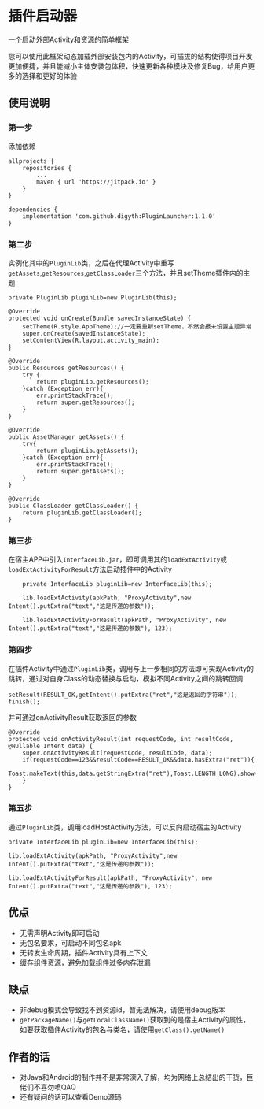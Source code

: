 # 插件启动器
一个启动外部Activity和资源的简单框架

您可以使用此框架动态加载外部安装包内的Activity，可插拔的结构使得项目开发更加便捷，并且能减小主体安装包体积，快速更新各种模块及修复Bug，给用户更多的选择和更好的体验

## 使用说明
### 第一步
添加依赖

    allprojects {
		repositories {
			...
			maven { url 'https://jitpack.io' }
		}
	}

	dependencies {
    	implementation 'com.github.digyth:PluginLauncher:1.1.0'
    }

### 第二步
实例化其中的`PluginLib`类，之后在代理Activity中重写`getAssets`,`getResources`,`getClassLoader`三个方法，并且setTheme插件内的主题

    private PluginLib pluginLib=new PluginLib(this);

    @Override
    protected void onCreate(Bundle savedInstanceState) {
        setTheme(R.style.AppTheme);//一定要重新setTheme，不然会报未设置主题异常
        super.onCreate(savedInstanceState);
        setContentView(R.layout.activity_main);
    }

    @Override
    public Resources getResources() {
        try {
            return pluginLib.getResources();
        }catch (Exception err){
            err.printStackTrace();
            return super.getResources();
        }
    }

    @Override
    public AssetManager getAssets() {
        try{
            return pluginLib.getAssets();
        }catch (Exception err){
            err.printStackTrace();
            return super.getAssets();
        }
    }

    @Override
    public ClassLoader getClassLoader() {
        return pluginLib.getClassLoader();
    }

### 第三步
在宿主APP中引入`InterfaceLib.jar`，即可调用其的`loadExtActivity`或`loadExtActivityForResult`方法启动插件中的Activity

        private InterfaceLib pluginLib=new InterfaceLib(this);
        
        lib.loadExtActivity(apkPath, "ProxyActivity",new Intent().putExtra("text","这是传递的参数"));
        
        lib.loadExtActivityForResult(apkPath, "ProxyActivity", new Intent().putExtra("text","这是传递的参数"), 123);

### 第四步
在插件Activity中通过`PluginLib`类，调用与上一步相同的方法即可实现Activity的跳转，通过对自身Class的动态替换与启动，模拟不同Activity之间的跳转回调

    setResult(RESULT_OK,getIntent().putExtra("ret","这是返回的字符串"));
    finish();

并可通过onActivityResult获取返回的参数

    @Override
    protected void onActivityResult(int requestCode, int resultCode, @Nullable Intent data) {
        super.onActivityResult(requestCode, resultCode, data);
        if(requestCode==123&&resultCode==RESULT_OK&&data.hasExtra("ret")){
            Toast.makeText(this,data.getStringExtra("ret"),Toast.LENGTH_LONG).show();
        }
    }

### 第五步
通过`PluginLib`类，调用loadHostActivity方法，可以反向启动宿主的Activity

    private InterfaceLib pluginLib=new InterfaceLib(this);

    lib.loadExtActivity(apkPath, "ProxyActivity",new Intent().putExtra("text","这是传递的参数"));

    lib.loadExtActivityForResult(apkPath, "ProxyActivity", new Intent().putExtra("text","这是传递的参数"), 123);

## 优点
* 无需声明Activity即可启动
* 无包名要求，可启动不同包名apk
* 无转发生命周期，插件Activity具有上下文
* 缓存组件资源，避免加载组件过多内存泄漏

## 缺点
* 非debug模式会导致找不到资源id，暂无法解决，请使用debug版本
* `getPackageName()`与`getLocalClassName()`获取到的是宿主Activity的属性，如要获取插件Activity的包名与类名，请使用`getClass().getName()`

## 作者的话
* 对Java和Android的制作并不是非常深入了解，均为网络上总结出的干货，巨佬们不喜勿喷QAQ
* 还有疑问的话可以查看Demo源码
